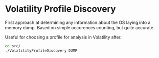 Volatility Profile Discovery
============================

First approach at determining any information about the OS laying into a memory
dump. Based on simple occurences counting, but quite accurate.

Useful for choosing a profile for analysis in Volatility after.

```sh
cd src/
./VolatilityProfileDiscovery DUMP
```

